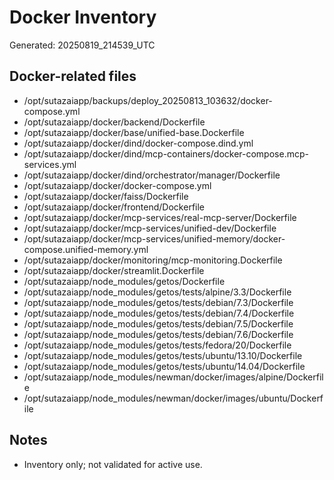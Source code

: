 # Docker Inventory
Generated: 20250819_214539_UTC

## Docker-related files
  - /opt/sutazaiapp/backups/deploy_20250813_103632/docker-compose.yml
  - /opt/sutazaiapp/docker/backend/Dockerfile
  - /opt/sutazaiapp/docker/base/unified-base.Dockerfile
  - /opt/sutazaiapp/docker/dind/docker-compose.dind.yml
  - /opt/sutazaiapp/docker/dind/mcp-containers/docker-compose.mcp-services.yml
  - /opt/sutazaiapp/docker/dind/orchestrator/manager/Dockerfile
  - /opt/sutazaiapp/docker/docker-compose.yml
  - /opt/sutazaiapp/docker/faiss/Dockerfile
  - /opt/sutazaiapp/docker/frontend/Dockerfile
  - /opt/sutazaiapp/docker/mcp-services/real-mcp-server/Dockerfile
  - /opt/sutazaiapp/docker/mcp-services/unified-dev/Dockerfile
  - /opt/sutazaiapp/docker/mcp-services/unified-memory/docker-compose.unified-memory.yml
  - /opt/sutazaiapp/docker/monitoring/mcp-monitoring.Dockerfile
  - /opt/sutazaiapp/docker/streamlit.Dockerfile
  - /opt/sutazaiapp/node_modules/getos/Dockerfile
  - /opt/sutazaiapp/node_modules/getos/tests/alpine/3.3/Dockerfile
  - /opt/sutazaiapp/node_modules/getos/tests/debian/7.3/Dockerfile
  - /opt/sutazaiapp/node_modules/getos/tests/debian/7.4/Dockerfile
  - /opt/sutazaiapp/node_modules/getos/tests/debian/7.5/Dockerfile
  - /opt/sutazaiapp/node_modules/getos/tests/debian/7.6/Dockerfile
  - /opt/sutazaiapp/node_modules/getos/tests/fedora/20/Dockerfile
  - /opt/sutazaiapp/node_modules/getos/tests/ubuntu/13.10/Dockerfile
  - /opt/sutazaiapp/node_modules/getos/tests/ubuntu/14.04/Dockerfile
  - /opt/sutazaiapp/node_modules/newman/docker/images/alpine/Dockerfile
  - /opt/sutazaiapp/node_modules/newman/docker/images/ubuntu/Dockerfile

## Notes
- Inventory only; not validated for active use.
